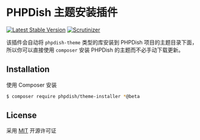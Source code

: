 # PHPDish 主题安装插件

[![Latest Stable Version](https://img.shields.io/packagist/v/phpdish/theme-installer.svg?style=flat-square&label=stable)](https://packagist.org/packages/phpdish/theme-installer)
[![Scrutinizer](https://img.shields.io/scrutinizer/g/phpdish/theme-installer.svg?style=flat-square)](https://scrutinizer-ci.com/g/phpdish/theme-installer/?branch=master)

该插件会自动将 `phpdish-theme` 类型的库安装到 PHPDish 项目的主题目录下面，所以你可以直接使用 `composer` 安装 PHPDish 的主题而不必手动下载更新。

## Installation

使用 Composer 安装

```bash
$ composer require phpdish/theme-installer *@beta
```

## License
   
采用 [MIT](https://opensource.org/licenses/MIT) 开源许可证
